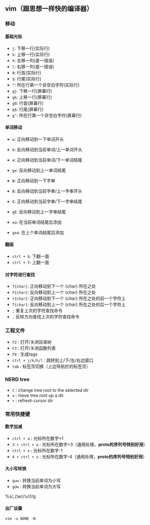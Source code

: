 
## vim（跟思想一样快的编译器）

### 移动

#### 基础光标
- `j`: 下移一行(实际行)
- `k`: 上移一行(实际行)
- `h`: 左移一列(差一错误)
- `l`: 右移一列(差一错误)
- `0`: 行首(实际行)
- `$`: 行尾(实际行)
- `^`: 所在行第一个非空白字符(实际行)
- `gj`: 下移一行(屏幕行)
- `gk`: 上移一行(屏幕行)
- `g0`: 行首(屏幕行)
- `g$`: 行尾(屏幕行)
- `g^`: 所在行第一个非空白字符(屏幕行)

#### 单词移动
- `w`: 正向移动到一下单词开头
- `b`: 反向移动到当前单词/上一单词开头
- `e`: 正向移动到当前单词/下一单词结尾
- `ge`: 反向移动到上一单词结尾

- `W`: 正向移动到一下字串
- `B`: 反向移动到当前字串/上一字串开头
- `E`: 正向移动到当前字串/下一字串结尾
- `gE`: 反向移动到上一字串结尾

- `ea`: 在当前单词结尾后添加
- `gea`: 在上个单词结尾后添加

#### 翻面
- `ctrl + b`: 下翻一面
- `ctrl + f`: 上翻一面

#### 对字符进行查找
- `f{char}`: 正向移动到下一个 {char} 所在之处
- `F{char}`: 反向移动到上一个 {char} 所在之处
- `t{char}`: 正向移动到下一个 {char} 所在之处的前一个字符上
- `T{char}`: 反向移动到上一个 {char} 所在之处的后一个字符上
- `;`   重复上次的字符查找命令
- `,`   反转方向查找上次的字符查找命令


### 工程文件
- `F2` : 打开/关闭目录树
- `F3` : 打开/关闭函数列表
- `F8` : 生成tags
- `ctrl + j/k/h/l` : 跳转到上/下/左/右边窗口
- `tab` : 标签页切换（上边导航栏的标签页）

### NERD tree
- `C` : change tree root to the selected dir
- `u` : move tree root up a dir
- `r` : refresh cursor dir

### 常用快捷键
#### 数字加减
- `ctrl + a` : 光标所在数字+1
- `3 + ctrl + a` : 光标所在数字+3（通用处理，__proto的序列号特别好用__）
- `ctrl + x` : 光标所在数字-1
- `4 + ctrl + x` : 光标所在数字-4（通用处理，__proto的序列号特别好用__）
#### 大小写转换
- `guw` : 转换当前单词为小写
- `gUw` : 转换当前单词为大写


%s/_\(\w\)/\u\1/g

#### 出厂设置
`vim -u NONE -N`
